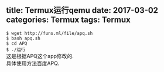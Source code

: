 title: Termux运行qemu
date: 2017-03-02
categories: Termux
tags: Termux
---
`$ wget http://funs.ml/file/apq.sh`   
`$ bash apq.sh`   
`$ cd APQ`   
`$ ./运行`   
这是根据APQ这个app修改的.   
具体使用方法百度APQ.   
